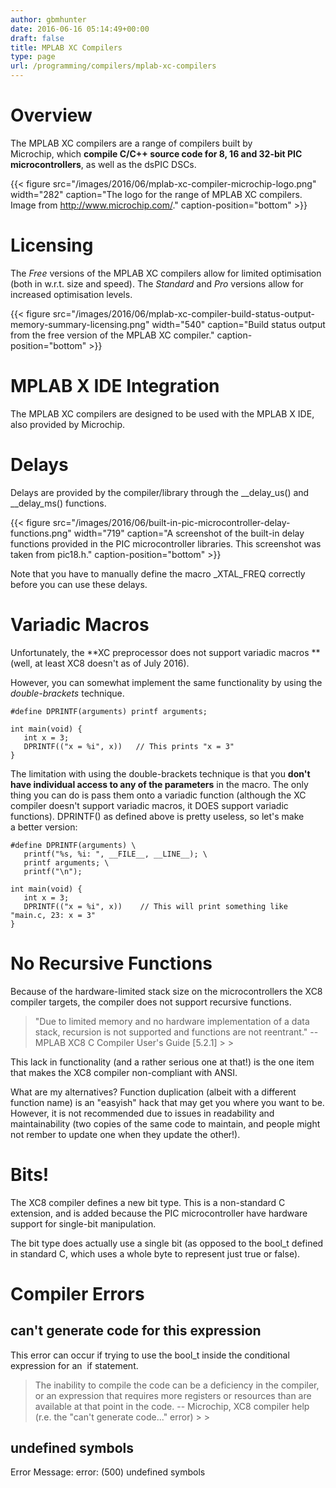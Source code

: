 ```yaml
---
author: gbmhunter
date: 2016-06-16 05:14:49+00:00
draft: false
title: MPLAB XC Compilers
type: page
url: /programming/compilers/mplab-xc-compilers
---
```


# Overview

The MPLAB XC compilers are a range of compilers built by Microchip, which **compile C/C++ source code for 8, 16 and 32-bit PIC microcontrollers**, as well as the dsPIC DSCs.

{{< figure src="/images/2016/06/mplab-xc-compiler-microchip-logo.png" width="282" caption="The logo for the range of MPLAB XC compilers. Image from http://www.microchip.com/." caption-position="bottom" >}}

# Licensing

The _Free_ versions of the MPLAB XC compilers allow for limited optimisation (both in w.r.t. size and speed). The _Standard_ and _Pro_ versions allow for increased optimisation levels.

{{< figure src="/images/2016/06/mplab-xc-compiler-build-status-output-memory-summary-licensing.png" width="540" caption="Build status output from the free version of the MPLAB XC compiler." caption-position="bottom" >}}

# MPLAB X IDE Integration

The MPLAB XC compilers are designed to be used with the MPLAB X IDE, also provided by Microchip.

# Delays

Delays are provided by the compiler/library through the __delay_us() and __delay_ms() functions.

{{< figure src="/images/2016/06/built-in-pic-microcontroller-delay-functions.png" width="719" caption="A screenshot of the built-in delay functions provided in the PIC microcontroller libraries. This screenshot was taken from pic18.h." caption-position="bottom" >}}

Note that you have to manually define the macro _XTAL_FREQ correctly before you can use these delays.

# Variadic Macros

Unfortunately, the **XC preprocessor does not support variadic macros **(well, at least XC8 doesn't as of July 2016).

However, you can somewhat implement the same functionality by using the _double-brackets_ technique.
    
    #define DPRINTF(arguments) printf arguments;
    
    int main(void) {
       int x = 3;
       DPRINTF(("x = %i", x))   // This prints "x = 3"
    }

The limitation with using the double-brackets technique is that you **don't have individual access to any of the parameters** in the macro. The only thing you can do is pass them onto a variadic function (although the XC compiler doesn't support variadic macros, it DOES support variadic functions). DPRINTF() as defined above is pretty useless, so let's make a better version:
    
    #define DPRINTF(arguments) \
       printf("%s, %i: ", __FILE__, __LINE__); \
       printf arguments; \
       printf("\n");
    
    int main(void) {
       int x = 3;
       DPRINTF(("x = %i", x))    // This will print something like "main.c, 23: x = 3"
    }

# No Recursive Functions

Because of the hardware-limited stack size on the microcontrollers the XC8 compiler targets, the compiler does not support recursive functions.

<blockquote>"Due to limited memory and no hardware implementation of a data stack, recursion is not supported and functions are not reentrant." -- MPLAB XC8 C Compiler User's Guide [5.2.1]
> 
> </blockquote>

This lack in functionality (and a rather serious one at that!) is the one item that makes the XC8 compiler non-compliant with ANSI.

What are my alternatives? Function duplication (albeit with a different function name) is an "easyish" hack that may get you where you want to be. However, it is not recommended due to issues in readability and maintainability (two copies of the same code to maintain, and people might not rember to update one when they update the other!).

# Bits!

The XC8 compiler defines a new bit type. This is a non-standard C extension, and is added because the PIC microcontroller have hardware support for single-bit manipulation.

The bit type does actually use a single bit (as opposed to the bool_t defined in standard C, which uses a whole byte to represent just true or false).

# Compiler Errors

## can't generate code for this expression

This error can occur if trying to use the bool_t inside the conditional expression for an  if statement.

<blockquote>The inability to compile the code can be a deficiency in the compiler, or an expression that requires more registers or resources than are available at that point in the code. -- Microchip, XC8 compiler help (r.e. the "can't generate code..." error)
> 
> </blockquote>

## undefined symbols

Error Message: error: (500) undefined symbols
